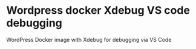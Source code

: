 # Wordpress docker Xdebug VS code debugging
 WordPress Docker image with Xdebug for debugging via VS Code
